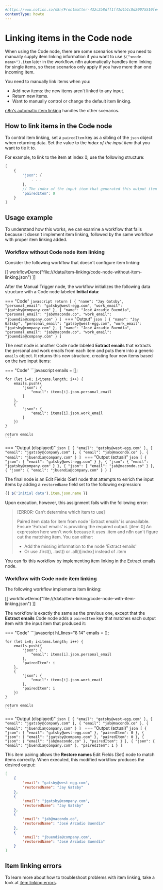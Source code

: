 ```yaml
---
#https://www.notion.so/n8n/Frontmatter-432c2b8dff1f43d4b1c8d20075510fe4
contentType: howto
---
```


<!-- vale off -->

# Linking items in the Code node

When using the Code node, there are some scenarios where you need to manually supply item linking information if you want to use `$("<node-name>").item` later in the workflow. n8n automatically handles item linking for single items, so these scenarios only apply if you have more than one incoming item.

You need to manually link items when you:

* Add new items: the new items aren't linked to any input.
* Return new items.
* Want to manually control or change the default item linking.

[n8n's automatic item linking](/data/referencing-data/item-linking.md#automatic-item-linking) handles the other scenarios.

## How to link items in the Code node

To control item linking, set a `pairedItem` key as a sibling of the `json` object when returning data. Set the value to the *index of the input item* that you want to tie it to.

For example, to link to the item at index 0, use the following structure:

```javascript
[
	{
		"json": {
			. . . 
		},
		// The index of the input item that generated this output item
		"pairedItem": 0
	}
]
```


## Usage example

To understand how this works, we can examine a workflow that fails because it doesn't implement item linking, followed by the same workflow with proper item linking added.

### Workflow without Code node item linking

Consider the following workflow that doesn't configure item linking:

[[ workflowDemo("file:///data/item-linking/code-node-without-item-linking.json") ]]

After the Manual Trigger node, the workflow initializes the following data structure with a Code node labeled **Initial data**:

=== "Code"
	```javascript
	return [
		{
			"name": "Jay Gatsby",
			"personal_email": "gatsby@west-egg.com",
			"work_email": "jgatsby@company.com"
		},
		{
			"name": "José Arcadio Buendía",
			"personal_email": "jab@macondo.co",
			"work_email": "jbuendia@company.com"
		}
	]
	```
=== "Output"
	```json
	[
		{
			"name": "Jay Gatsby",
			"personal_email": "gatsby@west-egg.com",
			"work_email": "jgatsby@company.com"
		},
		{
			"name": "José Arcadio Buendía",
			"personal_email": "jab@macondo.co",
			"work_email": "jbuendia@company.com"
		}
	]
	```

The next node is another Code node labeled **Extract emails** that extracts the personal and work emails from each item and puts them into a generic `emails` object. It returns this new structure, creating four new items based on the two input items:

=== "Code"
	```javascript
	emails = [];

	for (let i=0; i<items.length; i++) {
		emails.push({
			"json": {
				"email": items[i].json.personal_email
			}
		},
		{
			"json": {
				"email": items[i].json.work_email
			}
		})
	}

	return emails
	```
=== "Output (displayed)"
	```json
	[
		{
			"email": "gatsby@west-egg.com"
		},
		{
			"email": "jgatsby@company.com"
		},
		{
			"email": "jab@macondo.co"
		},
		{
			"email": "jbuendia@company.com"
		}
	]
	```
=== "Output (actual)"
	```json
	[
		{
			"json": {
				"email": "gatsby@west-egg.com"
			}
		},
		{
			"json": {
				"email": "jgatsby@company.com"
			}
		},
		{
			"json": {
				"email": "jab@macondo.co"
			}
		},
		{
			"json": {
				"email": "jbuendia@company.com"
			}
		}
	]
	```

The final node is an Edit Fields (Set) node that attempts to enrich the input items by adding a `restoredName` field set to the following expression:

```javascript
{{ $('Initial data').item.json.name }}
```

Upon execution, however, this assignment fails with the following error:

> [ERROR: Can’t determine which item to use]
>
> Paired item data for item from node 'Extract emails' is unavailable. Ensure 'Extract emails' is providing the required output. [item 0]
> An expression here won't work because it uses .item and n8n can't figure out the matching item. You can either:
>
> * Add the missing information to the node 'Extract emails'
> * Or use .first(), .last() or .all()[index] instead of .item

You can fix this workflow by implementing item linking in the Extract emails node.

### Workflow with Code node item linking

The following workflow implements item linking:

[[ workflowDemo("file:///data/item-linking/code-node-with-item-linking.json") ]]

The workflow is exactly the same as the previous one, except that the **Extract emails** Code node adds a `pairedItem` key that matches each output item with the input item that produced it:

=== "Code"
	```javascript hl_lines="8 14"
	emails = [];

	for (let i=0; i<items.length; i++) {
		emails.push({
			"json": {
				"email": items[i].json.personal_email
			},
			"pairedItem": i
		},
		{
			"json": {
				"email": items[i].json.work_email
			},
			"pairedItem": i
		})
	}

	return emails
	```
=== "Output (displayed)"
	```json
	[
		{
			"email": "gatsby@west-egg.com"
		},
		{
			"email": "jgatsby@company.com"
		},
		{
			"email": "jab@macondo.co"
		},
		{
			"email": "jbuendia@company.com"
		}
	]
	```
=== "Output (actual)"
	```json
	[
		{
			"json": {
				"email": "gatsby@west-egg.com"
			},
			"pairedItem": 0
		},
		{
			"json": {
				"email": "jgatsby@company.com"
			},
			"pairedItem": 0
		},
		{
			"json": {
				"email": "jab@macondo.co"
			},
			"pairedItem": 1
		},
		{
			"json": {
				"email": "jbuendia@company.com"
			},
			"pairedItem": 1
		}
	]
	```

This item pairing allows the **Restore names** Edit Fields (Set) node to match items correctly. When executed, this modified workflow produces the desired output:

```json
[
	{
		"email": "gatsby@west-egg.com",
		"restoredName": "Jay Gatsby"
	},
	{
		"email": "jgatsby@company.com",
		"restoredName": "Jay Gatsby"
	},
	{
		"email": "jab@macondo.co",
		"restoredName": "José Arcadio Buendía"
	},
	{
		"email": "jbuendia@company.com",
		"restoredName": "José Arcadio Buendía"
	}
]
```

## Item linking errors

To learn more about how to troubleshoot problems with item linking, take a look at [item linking errors](/data/referencing-data/item-linking.md).
